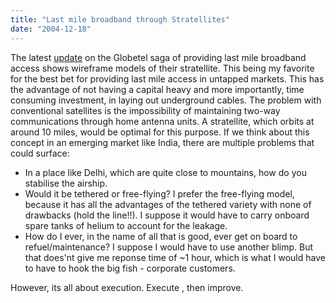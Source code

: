 ```yaml
---
title: "Last mile broadband through Stratellites"
date: "2004-12-18"
---
```


The latest [update](http://home.businesswire.com/portal/site/google/index.jsp?ndmViewId=news_view&newsId=20041209005158&newsLang=en) on the Globetel saga of providing last mile broadband access shows wireframe models of their stratellite. This being my favorite for the best bet for providing last mile access in untapped markets. This has the advantage of not having a capital heavy and more importantly, time consuming investment, in laying out underground cables. The problem with conventional satellites is the impossibility of maintaining two-way communications through home antenna units. A stratellite, which orbits at around 10 miles, would be optimal for this purpose. If we think about this concept in an emerging market like India, there are multiple problems that could surface:

- In a place like Delhi, which are quite close to mountains, how do you stabilise the airship.
- Would it be tethered or free-flying? I prefer the free-flying model, because it has all the advantages of the tethered variety with none of drawbacks (hold the line!!). I suppose it would have to carry onboard spare tanks of helium to account for the leakage.
- How do I ever, in the name of all that is good, ever get on board to refuel/maintenance? I suppose I would have to use another blimp. But that does'nt give me reponse time of ~1 hour, which is what I would have to have to hook the big fish - corporate customers.

However, its all about execution. Execute , then improve.
